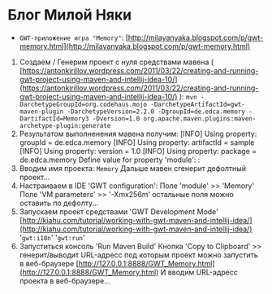 Блог Милой Няки
===============
* `GWT-приложение игра "Memory"`: [http://milayanyaka.blogspot.com/p/gwt-memory.html](http://milayanyaka.blogspot.com/p/gwt-memory.html)


1. Создаем / Генерим проект с нуля средствами мавена ( [https://antonkirillov.wordpress.com/2011/03/22/creating-and-running-gwt-project-using-maven-and-intellij-idea-10/](https://antonkirillov.wordpress.com/2011/03/22/creating-and-running-gwt-project-using-maven-and-intellij-idea-10/) ):
   `mvn -DarchetypeGroupId=org.codehaus.mojo -DarchetypeArtifactId=gwt-maven-plugin -DarchetypeVersion=2.2.0 -DgroupId=de.edca.memory -DartifactId=Memory3 -Dversion=1.0 org.apache.maven.plugins:maven-archetype-plugin:generate`
2. Результатом выполненения мавена получим:
[INFO] Using property: groupId = de.edca.memory
[INFO] Using property: artifactId = sample
[INFO] Using property: version = 1.0
[INFO] Using property: package = de.edca.memory
Define value for property 'module': :
3. Вводим имя проекта: `Memory`
   Дальше мавен сгенерит дефолтный проект...
4. Настраиваем в IDE 'GWT configuration':
   Поле 'module' >> 'Memory'
   Поле 'VM parameters' >> '-Xmx256m'
   остальные поля можно оставить по дефолту...
5. Запускаем проект средствами 'GWT Development Mode' [http://kiahu.com/tutorial/working-with-gwt-maven-and-intellij-idea/](http://kiahu.com/tutorial/working-with-gwt-maven-and-intellij-idea/)
   '`gwt:i18n`'
   '`gwt:run`'
6. Запуститься консоль 'Run Maven Build'
   Кнопка 'Copy to Clipboard' >> генерит/выводит URL-адресс под которым проект можно запустить в веб-браузере [http://127.0.0.1:8888/GWT_Memory.html](http://127.0.0.1:8888/GWT_Memory.html)
   И вводим URL-адресс проекта в веб-браузере...